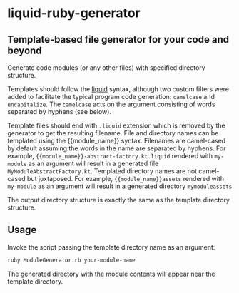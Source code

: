 # liquid-ruby-generator

## Template-based file generator for your code and beyond

Generate code modules (or any other files) with specified directory structure.

Templates should follow the [liquid](https://github.com/Shopify/liquid) syntax, although two custom filters were added to facilitate the typical program code generation: `camelcase` and `uncapitalize`. The `camelcase` acts on the argument consisting of words separated by hyphens (see below).

Template files should end with `.liquid` extension which is removed by the generator to get the resulting filename. File and directory names can be templated using the {{module_name}} syntax. Filenames are camel-cased by default assuming the words in the name are separated by hyphens. For example, `{{module_name}}-abstract-factory.kt.liquid` rendered with `my-module` as an argument will result in a generated file `MyModuleAbstractFactory.kt`. Templated directory names are not camel-cased but juxtaposed. For example, `{{module_name}}assets` rendered with `my-module` as an argument will result in a generated directory `mymoduleassets`

The output directory structure is exactly the same as the template directory structure.

## Usage

Invoke the script passing the template directory name as an argument:

``` bash
ruby ModuleGenerator.rb your-module-name
```

The generated directory with the module contents will appear near the template directory.